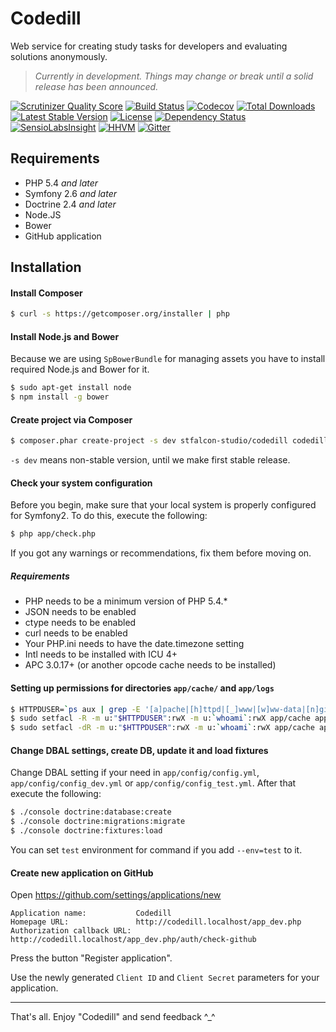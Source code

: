 # Codedill

Web service for creating study tasks for developers and evaluating solutions anonymously.

> *Currently in development. Things may change or break until a solid release has been announced.*

[![Scrutinizer Quality Score](https://img.shields.io/scrutinizer/g/stfalcon-studio/codedill.svg?style=flat-square)](https://scrutinizer-ci.com/g/stfalcon-studio/codedill/)
[![Build Status](https://img.shields.io/travis/stfalcon-studio/codedill.svg?style=flat-square)](https://travis-ci.org/stfalcon-studio/codedill)
[![Codecov](https://img.shields.io/codecov/c/github/stfalcon-studio/codedill.svg?style=flat-square)](https://codecov.io/github/stfalcon-studio/codedill?branch=master)
[![Total Downloads](https://img.shields.io/packagist/dt/stfalcon-studio/codedill.svg?style=flat-square)](https://packagist.org/packages/stfalcon-studio/codedill)
[![Latest Stable Version](https://img.shields.io/packagist/v/stfalcon-studio/codedill.svg?style=flat-square)](https://packagist.org/packages/stfalcon-studio/codedill)
[![License](https://img.shields.io/packagist/l/stfalcon-studio/codedill.svg?style=flat-square)](https://packagist.org/packages/stfalcon-studio/codedill)
[![Dependency Status](https://www.versioneye.com/user/projects/54fab47b4f31084fdc00062f/badge.svg?style=flat-square)](https://www.versioneye.com/user/projects/54fab47b4f31084fdc00062f)
[![SensioLabsInsight](https://img.shields.io/sensiolabs/i/5f832d0d-da76-4d27-b748-239c4e79a711.svg?style=flat-square)](https://insight.sensiolabs.com/projects/5f832d0d-da76-4d27-b748-239c4e79a711)
[![HHVM](https://img.shields.io/hhvm/stfalcon-studio/codedill.svg?style=flat-square)](http://hhvm.h4cc.de/package/stfalcon-studio/codedill)
[![Gitter](https://img.shields.io/badge/gitter-join%20chat-brightgreen.svg?style=flat-square)](https://gitter.im/stfalcon-studio/codedill?utm_source=badge&utm_medium=badge&utm_campaign=pr-badge&utm_content=badge)

## Requirements

* PHP 5.4 *and later*
* Symfony 2.6 *and later*
* Doctrine 2.4 *and later*
* Node.JS
* Bower
* GitHub application

## Installation

#### Install Composer

```bash
$ curl -s https://getcomposer.org/installer | php
```
    
#### Install Node.js and Bower

Because we are using `SpBowerBundle` for managing assets you have to install required Node.js and Bower for it.

```bash
$ sudo apt-get install node
$ npm install -g bower
```
       
#### Create project via Composer

```bash
$ composer.phar create-project -s dev stfalcon-studio/codedill codedill
```

`-s dev` means non-stable version, until we make first stable release.

#### Check your system configuration

Before you begin, make sure that your local system is properly configured for Symfony2.
To do this, execute the following:

```bash
$ php app/check.php
```

If you got any warnings or recommendations, fix them before moving on.

##### Requirements

* PHP needs to be a minimum version of PHP 5.4.*
* JSON needs to be enabled
* ctype needs to be enabled
* curl needs to be enabled
* Your PHP.ini needs to have the date.timezone setting
* Intl needs to be installed with ICU 4+
* APC 3.0.17+ (or another opcode cache needs to be installed)

#### Setting up permissions for directories `app/cache/` and `app/logs`

```bash
$ HTTPDUSER=`ps aux | grep -E '[a]pache|[h]ttpd|[_]www|[w]ww-data|[n]ginx' | grep -v root | head -1 | cut -d\  -f1`
$ sudo setfacl -R -m u:"$HTTPDUSER":rwX -m u:`whoami`:rwX app/cache app/logs
$ sudo setfacl -dR -m u:"$HTTPDUSER":rwX -m u:`whoami`:rwX app/cache app/logs
````

#### Change DBAL settings, create DB, update it and load fixtures

Change DBAL setting if your need in `app/config/config.yml`, `app/config/config_dev.yml` or
`app/config/config_test.yml`. After that execute the following:

```bash
$ ./console doctrine:database:create
$ ./console doctrine:migrations:migrate
$ ./console doctrine:fixtures:load
```

You can set `test` environment for command if you add `--env=test` to it.

#### Create new application on GitHub
 
Open <a href="https://github.com/settings/applications/new" target="_blank">https://github.com/settings/applications/new</a>

```
Application name:           Codedill
Homepage URL:               http://codedill.localhost/app_dev.php
Authorization callback URL: http://codedill.localhost/app_dev.php/auth/check-github
```
    
Press the button "Register application".

Use the newly generated `Client ID` and `Client Secret` parameters for your application.  

---

That's all. Enjoy "Codedill" and send feedback ^_^
